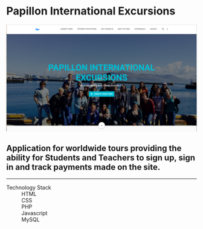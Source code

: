 # Papillon International Excursions



![screenshot of app](images/papillionFront.png)

## Application for worldwide tours providing the ability for **Students** and **Teachers** to sign up, sign in and track payments made on the site.

___

<dl>
  <dt>Technology Stack</dt>
    <dd>HTML</dd>
    <dd>CSS</dd>
    <dd>PHP</dd>
    <dd>Javascript</dd>
    <dd>MySQL</dd>
</dl>
